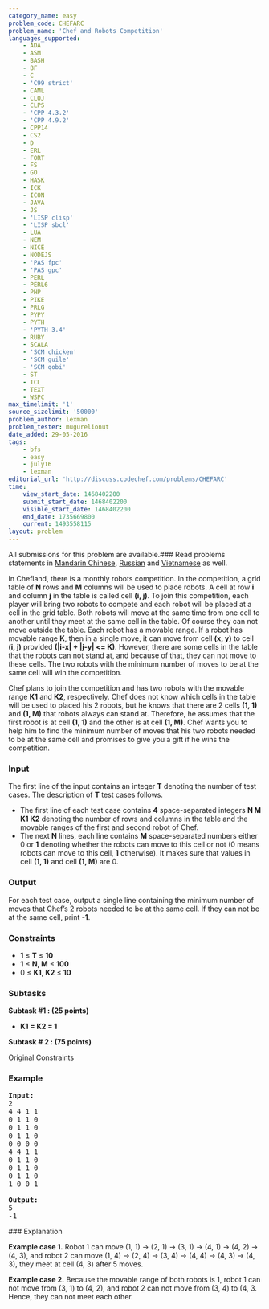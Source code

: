 ```yaml
---
category_name: easy
problem_code: CHEFARC
problem_name: 'Chef and Robots Competition'
languages_supported:
    - ADA
    - ASM
    - BASH
    - BF
    - C
    - 'C99 strict'
    - CAML
    - CLOJ
    - CLPS
    - 'CPP 4.3.2'
    - 'CPP 4.9.2'
    - CPP14
    - CS2
    - D
    - ERL
    - FORT
    - FS
    - GO
    - HASK
    - ICK
    - ICON
    - JAVA
    - JS
    - 'LISP clisp'
    - 'LISP sbcl'
    - LUA
    - NEM
    - NICE
    - NODEJS
    - 'PAS fpc'
    - 'PAS gpc'
    - PERL
    - PERL6
    - PHP
    - PIKE
    - PRLG
    - PYPY
    - PYTH
    - 'PYTH 3.4'
    - RUBY
    - SCALA
    - 'SCM chicken'
    - 'SCM guile'
    - 'SCM qobi'
    - ST
    - TCL
    - TEXT
    - WSPC
max_timelimit: '1'
source_sizelimit: '50000'
problem_author: lexman
problem_tester: mugurelionut
date_added: 29-05-2016
tags:
    - bfs
    - easy
    - july16
    - lexman
editorial_url: 'http://discuss.codechef.com/problems/CHEFARC'
time:
    view_start_date: 1468402200
    submit_start_date: 1468402200
    visible_start_date: 1468402200
    end_date: 1735669800
    current: 1493558115
layout: problem
---
```

All submissions for this problem are available.###  Read problems statements in [Mandarin Chinese](http://www.codechef.com/download/translated/JULY16/mandarin/CHEFARC.pdf), [Russian](http://www.codechef.com/download/translated/JULY16/russian/CHEFARC.pdf) and [Vietnamese](http://www.codechef.com/download/translated/JULY16/vietnamese/CHEFARC.pdf) as well.

In Chefland, there is a monthly robots competition. In the competition, a grid table of **N** rows and **M** columns will be used to place robots. A cell at row **i** and column **j** in the table is called cell **(i, j)**. To join this competition, each player will bring two robots to compete and each robot will be placed at a cell in the grid table. Both robots will move at the same time from one cell to another until they meet at the same cell in the table. Of course they can not move outside the table. Each robot has a movable range. If a robot has movable range **K**, then in a single move, it can move from cell **(x, y)** to cell **(i, j)** provided **(|i-x| + |j-y| <= K)**. However, there are some cells in the table that the robots can not stand at, and because of that, they can not move to these cells. The two robots with the minimum number of moves to be at the same cell will win the competition.

Chef plans to join the competition and has two robots with the movable range **K1** and **K2**, respectively. Chef does not know which cells in the table will be used to placed his 2 robots, but he knows that there are 2 cells **(1, 1)** and **(1, M)** that robots always can stand at. Therefore, he assumes that the first robot is at cell **(1, 1)** and the other is at cell **(1, M)**. Chef wants you to help him to find the minimum number of moves that his two robots needed to be at the same cell and promises to give you a gift if he wins the competition.

### Input

The first line of the input contains an integer **T** denoting the number of test cases. The description of **T** test cases follows.

- The first line of each test case contains **4** space-separated integers **N M K1 K2** denoting the number of rows and columns in the table and the movable ranges of the first and second robot of Chef.
- The next **N** lines, each line contains **M** space-separated numbers either 0 or **1** denoting whether the robots can move to this cell or not (0 means robots can move to this cell, **1** otherwise). It makes sure that values in cell **(1, 1)** and cell **(1, M)** are 0.

### Output

For each test case, output a single line containing the minimum number of moves that Chef’s 2 robots needed to be at the same cell. If they can not be at the same cell, print **-1**.

### Constraints

- **1** ≤ **T** ≤ **10**
- **1** ≤ **N, M** ≤ **100**
- 0 ≤ **K1, K2** ≤ **10**

###  Subtasks 

 **Subtask #1 : (25 points)**

- **K1 = K2 = 1**

 **Subtask # 2 : (75 points)**

Original Constraints 
### Example

<pre><b>Input:</b>
2
4 4 1 1
0 1 1 0
0 1 1 0
0 1 1 0
0 0 0 0
4 4 1 1
0 1 1 0
0 1 1 0
0 1 1 0
1 0 0 1

<b>Output:</b>
5
-1
</pre>### Explanation

**Example case 1.** Robot 1 can move (1, 1) -> (2, 1) -> (3, 1) -> (4, 1) -> (4, 2) -> (4, 3), and robot 2 can move (1, 4) -> (2, 4) -> (3, 4) -> (4, 4) -> (4, 3) -> (4, 3), they meet at cell (4, 3) after 5 moves.

**Example case 2.** Because the movable range of both robots is 1, robot 1 can not move from (3, 1) to (4, 2), and robot 2 can not move from (3, 4) to (4, 3. Hence, they can not meet each other.

